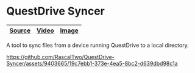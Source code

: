 [questdrive-syncer image]: https://github.com/RascalTwo/QuestDrive-Syncer/assets/9403665/a6401393-6bc5-47ad-a51a-950130d117cd "help CLI arguments"
[questdrive-syncer video]: https://github.com/RascalTwo/QuestDrive-Syncer/assets/9403665/19c7ebb1-373e-4ea5-8bc2-d639dbd98c1a
[questdrive-syncer source]: https://github.com/RascalTwo/QuestDrive-Syncer

# QuestDrive Syncer

| [Source][questdrive-syncer source] | [Video][questdrive-syncer video] | [Image][questdrive-syncer image] |
| - | - | - |

A tool to sync files from a device running QuestDrive to a local directory.

https://github.com/RascalTwo/QuestDrive-Syncer/assets/9403665/19c7ebb1-373e-4ea5-8bc2-d639dbd98c1a
